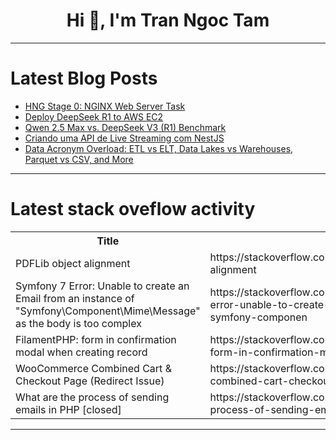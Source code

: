 <h1 align="center">Hi 👋, I'm Tran Ngoc Tam</h1>

---

# Latest Blog Posts 
<!-- BLOG-POST-LIST:START -->
- [HNG Stage 0: NGINX Web Server Task](https://dev.to/calebsgram/hng-stage-0-nginx-web-server-task-5f0j)
- [Deploy DeepSeek R1 to AWS EC2](https://dev.to/fpmortal/deploy-deepseek-r1-to-aws-ec2-n78)
- [Qwen 2.5 Max vs. DeepSeek V3 &lpar;R1&rpar; Benchmark](https://dev.to/mehmetakar/qwen-25-max-vs-deepseek-v3-r1-benchmark-49be)
- [Criando uma API de Live Streaming com NestJS](https://dev.to/andersonzero0/criando-uma-api-de-live-streaming-com-nestjs-18n0)
- [Data Acronym Overload: ETL vs ELT, Data Lakes vs Warehouses, Parquet vs CSV, and More](https://dev.to/burcs/data-acronym-overload-etl-vs-elt-data-lakes-vs-warehouses-parquet-vs-csv-and-more-5c4c)
<!-- BLOG-POST-LIST:END -->

---

# Latest stack oveflow activity
<table>
  <tr><th>Title</th><th>Link</th></tr>
  <!-- STACKOVERFLOW:START --><tr><td>PDFLib object alignment</td><td>https://stackoverflow.com/questions/79400870/pdflib-object-alignment</td></tr><tr><td>Symfony 7 Error: Unable to create an Email from an instance of &quot;Symfony\Component\Mime\Message&quot; as the body is too complex</td><td>https://stackoverflow.com/questions/79400715/symfony-7-error-unable-to-create-an-email-from-an-instance-of-symfony-componen</td></tr><tr><td>FilamentPHP: form in confirmation modal when creating record</td><td>https://stackoverflow.com/questions/79400647/filamentphp-form-in-confirmation-modal-when-creating-record</td></tr><tr><td>WooCommerce Combined Cart &amp; Checkout Page &lpar;Redirect Issue&rpar;</td><td>https://stackoverflow.com/questions/79400556/woocommerce-combined-cart-checkout-page-redirect-issue</td></tr><tr><td>What are the process of sending emails in PHP [closed]</td><td>https://stackoverflow.com/questions/79400509/what-are-the-process-of-sending-emails-in-php</td></tr><!-- STACKOVERFLOW:END -->
</table>

---


